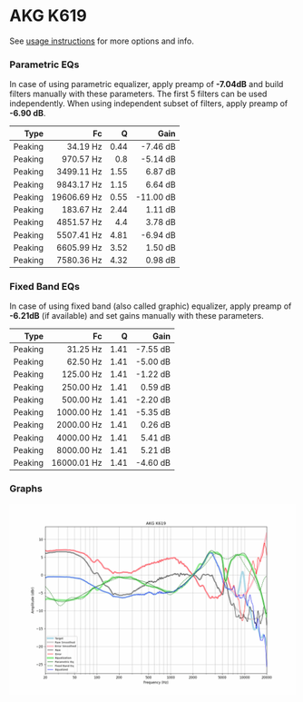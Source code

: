 # AKG K619
See [usage instructions](https://github.com/jaakkopasanen/AutoEq#usage) for more options and info.

### Parametric EQs
In case of using parametric equalizer, apply preamp of **-7.04dB** and build filters manually
with these parameters. The first 5 filters can be used independently.
When using independent subset of filters, apply preamp of **-6.90 dB**.

| Type    | Fc          |    Q | Gain      |
|--------:|------------:|-----:|----------:|
| Peaking | 34.19 Hz    | 0.44 | -7.46 dB  |
| Peaking | 970.57 Hz   | 0.8  | -5.14 dB  |
| Peaking | 3499.11 Hz  | 1.55 | 6.87 dB   |
| Peaking | 9843.17 Hz  | 1.15 | 6.64 dB   |
| Peaking | 19606.69 Hz | 0.55 | -11.00 dB |
| Peaking | 183.67 Hz   | 2.44 | 1.11 dB   |
| Peaking | 4851.57 Hz  | 4.4  | 3.78 dB   |
| Peaking | 5507.41 Hz  | 4.81 | -6.94 dB  |
| Peaking | 6605.99 Hz  | 3.52 | 1.50 dB   |
| Peaking | 7580.36 Hz  | 4.32 | 0.98 dB   |

### Fixed Band EQs
In case of using fixed band (also called graphic) equalizer, apply preamp of **-6.21dB**
(if available) and set gains manually with these parameters.

| Type    | Fc          |    Q | Gain     |
|--------:|------------:|-----:|---------:|
| Peaking | 31.25 Hz    | 1.41 | -7.55 dB |
| Peaking | 62.50 Hz    | 1.41 | -5.00 dB |
| Peaking | 125.00 Hz   | 1.41 | -1.22 dB |
| Peaking | 250.00 Hz   | 1.41 | 0.59 dB  |
| Peaking | 500.00 Hz   | 1.41 | -2.20 dB |
| Peaking | 1000.00 Hz  | 1.41 | -5.35 dB |
| Peaking | 2000.00 Hz  | 1.41 | 0.26 dB  |
| Peaking | 4000.00 Hz  | 1.41 | 5.41 dB  |
| Peaking | 8000.00 Hz  | 1.41 | 5.21 dB  |
| Peaking | 16000.01 Hz | 1.41 | -4.60 dB |

### Graphs
![](./AKG%20K619.png)